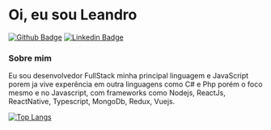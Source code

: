 # Oi, eu sou Leandro 

[![Github Badge](https://img.shields.io/badge/-Github-000?style=flat-square&logo=Github&logoColor=white&link=https://github.com/LeandKa)](https://github.com/LeandKa)
[![Linkedin Badge](https://img.shields.io/badge/-LinkedIn-blue?style=flat-square&logo=Linkedin&logoColor=white&link=https://www.linkedin.com/in/leandro-cavalcanti-8a3a0592/)](https://www.linkedin.com/in/leandro-cavalcanti-8a3a0592/)



### Sobre mim
Eu sou desenvolvedor FullStack minha principal linguagem e JavaScript porem ja vive experência em outra linguagens como C# e Php porém o foco mesmo e no Javascript, com frameworks como Nodejs, ReactJs, ReactNative, Typescript, MongoDb, Redux, Vuejs.

[![Top Langs](https://github-readme-stats.vercel.app/api/top-langs/?username=LeandKa&layout=compact)](https://github.com/anuraghazra/github-readme-stats)

